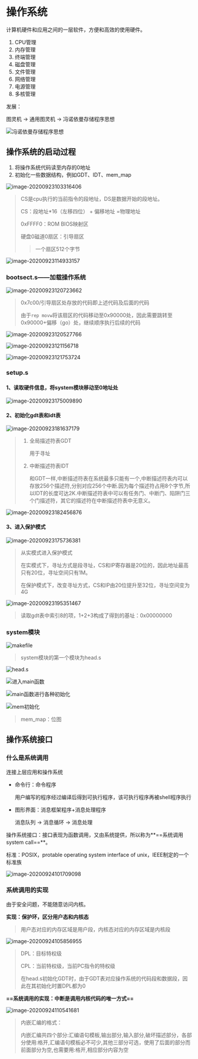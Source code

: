 # 操作系统
 计算机硬件和应用之间的一层软件，方便和高效的使用硬件。

1. CPU管理
2. 内存管理
3. 终端管理
4. 磁盘管理
5. 文件管理
6. 网络管理
7. 电源管理
8. 多核管理

发展：

图灵机 -> 通用图灵机 -> 冯诺依曼存储程序思想

![冯诺依曼存储程序思想](操作系统.assets/image-20200923102617691.png)

## 操作系统的启动过程

1. 将操作系统代码读至内存的0地址
2. 初始化一些数据结构，例如GDT、IDT、mem_map

![image-20200923103316406](操作系统.assets/image-20200923103316406.png)

> CS是cpu执行的当前指令的段地址，DS是数据开始的段地址。
>
> CS：段地址*16（左移四位） + 偏移地址 =物理地址
>
> 0xFFFF0：ROM BIOS映射区
>
> 硬盘0磁道0扇区：引导扇区
>
> > 一个扇区512个字节

![image-20200923114933157](操作系统.assets/image-20200923114933157.png)

### bootsect.s——加载操作系统

![image-20200923120723662](操作系统.assets/image-20200923120723662.png)

> 0x7c00/引导扇区处存放的代码即上述代码及后面的代码
>
> 由于`rep movw`将该扇区的代码移动至0x90000处，因此需要跳转至0x90000+偏移（go）处，继续顺序执行后续的代码

![image-20200923120527766](操作系统.assets/image-20200923120527766.png)

![image-20200923121156718](操作系统.assets/image-20200923121156718.png)

![image-20200923121753724](操作系统.assets/image-20200923121753724.png)

### setup.s

#### 1、读取硬件信息，将system模块移动至0地址处

![image-20200923175009890](操作系统.assets/image-20200923175009890.png)

#### 2、初始化gdt表和idt表

![image-20200923181637179](操作系统.assets/image-20200923181637179.png)

> 1. 全局描述符表GDT
>
>    用于寻址
>
> 2. 中断描述符表IDT
>
>    和GDT一样,中断描述符表在系统最多只能有一个,中断描述符表内可以存放256个描述符,分别对应256个中断.因为每个描述符占用8个字节,所以IDT的长度可达2K.中断描述符表中可以有任务门、中断门、陷阱门三个门描述符，其它的描述符在中断描述符表中无意义。

![image-20200923182456876](操作系统.assets/image-20200923182456876.png)

#### 3、进入保护模式

![image-20200923175736381](操作系统.assets/image-20200923175736381.png)

> 从实模式进入保护模式
>
> 在实模式下，寻址方式是段寻址，CS和IP寄存器是20位的，因此地址最高只有20位，寻址空间只有1M。
>
> 在保护模式下，改变寻址方式，CS和IP由20位提升至32位，寻址空间变为4G

![image-20200923195351467](操作系统.assets/image-20200923195351467.png)

> 读取gdt表中索引8的项，1+2+3构成了得到的基址：0x00000000

### system模块

![makefile](操作系统.assets/image-20200923203116096.png)

> system模块的第一个模块为head.s

![head.s](操作系统.assets/image-20200923220545280.png)

![进入main函数](操作系统.assets/image-20200923220600311.png)

![main函数进行各种初始化](操作系统.assets/image-20200923220708024.png)

![mem初始化](操作系统.assets/image-20200923221039401.png)

> mem_map：位图

## 操作系统接口

### 什么是系统调用

连接上层应用和操作系统

- 命令行：命令程序

  用户编写的程序经过编译后得到可执行程序，该可执行程序再被shell程序执行

- 图形界面：消息框架程序+消息处理程序

  消息队列 -> 消息循环 -> 消息处理

操作系统接口：接口表现为函数调用，又由系统提供，所以称为**==系统调用system call==**。

标准：POSIX，protable operating system interface of unix，IEEE制定的一个标准族

![image-20200924101709098](操作系统.assets/image-20200924101709098.png)

### 系统调用的实现

由于安全问题，不能随意访问内核。

**实现：保护环，区分用户态和内核态**

> 用户态对应的内存区域是用户段，内核态对应的内存区域是内核段

![image-20200924105856955](操作系统.assets/image-20200924105856955.png)

> DPL：目标特权级
>
> CPL：当前特权级，当前PC指令的特权级
>
> 在head.s初始化GDT时，由于GDT表对应操作系统的代码段和数据段，因此在其初始化时置DPL都为0

**==系统调用的实现：中断是调用内核代码的唯一方式==**

![image-20200924110541681](操作系统.assets/image-20200924110541681.png)



> 内嵌汇编的格式：
>
> 内嵌汇编共四个部分:汇编语句模板,输出部分,输入部分,破坏描述部分，各部分使用:格开,汇编语句模板必不可少,其他三部分可选，使用了后面的部分而前面部分为空,也需要用:格开,相应部分内容为空